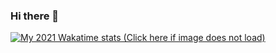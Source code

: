 ### Hi there 👋

[![My 2021 Wakatime stats (Click here if image does not load)](https://github-readme-stats.vercel.app/api/wakatime?username=MantasMikal&layout=compact&langs_count=15&custom_title=Languages%20I%20use)](https://wakatime.com/@MantasMikal)
